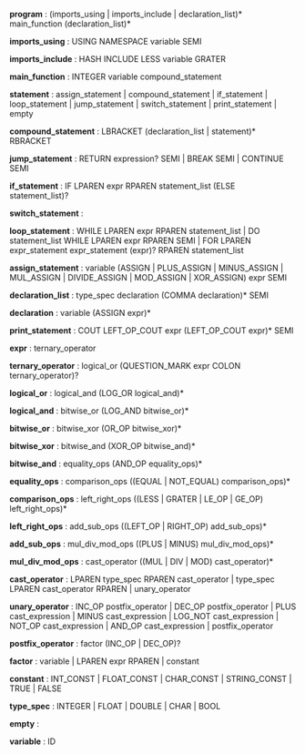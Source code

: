 **program**                 : (imports_using | imports_include | declaration_list)* main_function (declaration_list)*

**imports_using**            : USING NAMESPACE variable SEMI

**imports_include**          : HASH INCLUDE LESS variable GRATER
    
**main_function**           : INTEGER variable compound_statement

**statement**               : assign_statement
                            | compound_statement
                            | if_statement
                            | loop_statement
                            | jump_statement
                            | switch_statement
                            | print_statement
                            | empty

**compound_statement**      : LBRACKET (declaration_list | statement)* RBRACKET

**jump_statement**          : RETURN expression? SEMI
                            | BREAK SEMI
                            | CONTINUE SEMI

**if_statement**            : IF LPAREN expr RPAREN statement_list (ELSE statement_list)?

**switch_statement**        : 

**loop_statement**          : WHILE LPAREN expr RPAREN statement_list
                            | DO statement_list WHILE LPAREN expr RPAREN SEMI
                            | FOR LPAREN expr_statement expr_statement (expr)? RPAREN statement_list

**assign_statement**        : variable (ASSIGN | PLUS_ASSIGN | MINUS_ASSIGN | MUL_ASSIGN | DIVIDE_ASSIGN | MOD_ASSIGN | XOR_ASSIGN) expr SEMI

**declaration_list**        : type_spec declaration (COMMA declaration)* SEMI

**declaration**             : variable (ASSIGN expr)*

**print_statement**         : COUT LEFT_OP_COUT expr (LEFT_OP_COUT expr)* SEMI

**expr**                    : ternary_operator

**ternary_operator**        : logical_or (QUESTION_MARK expr COLON ternary_operator)?

**logical_or**              : logical_and (LOG_OR logical_and)*

**logical_and**             : bitwise_or (LOG_AND bitwise_or)*

**bitwise_or**              : bitwise_xor (OR_OP bitwise_xor)*

**bitwise_xor**             : bitwise_and (XOR_OP bitwise_and)*

**bitwise_and**             : equality_ops (AND_OP equality_ops)*

**equality_ops**            : comparison_ops ((EQUAL | NOT_EQUAL) comparison_ops)*

**comparison_ops**          : left_right_ops ((LESS | GRATER | LE_OP | GE_OP) left_right_ops)*

**left_right_ops**          : add_sub_ops ((LEFT_OP | RIGHT_OP) add_sub_ops)*

**add_sub_ops**             : mul_div_mod_ops ((PLUS | MINUS) mul_div_mod_ops)*

**mul_div_mod_ops**         : cast_operator ((MUL | DIV | MOD) cast_operator)*

**cast_operator**           : LPAREN type_spec RPAREN cast_operator
                            | type_spec LPAREN cast_operator RPAREN
                            | unary_operator

**unary_operator**          : INC_OP postfix_operator
                            | DEC_OP postfix_operator
                            | PLUS cast_expression
                            | MINUS cast_expression
                            | LOG_NOT cast_expression
                            | NOT_OP cast_expression
                            | AND_OP cast_expression
                            | postfix_operator

**postfix_operator**        : factor (INC_OP | DEC_OP)?

**factor**                  : variable
                            | LPAREN expr RPAREN
                            | constant

**constant**                : INT_CONST
                            | FLOAT_CONST
                            | CHAR_CONST
                            | STRING_CONST
                            | TRUE
                            | FALSE

**type_spec**               : INTEGER | FLOAT | DOUBLE | CHAR | BOOL

**empty**                   :

**variable**                : ID
